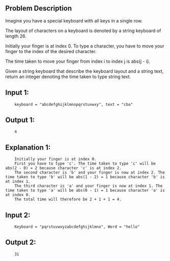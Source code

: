 ## Problem Description

Imagine you have a special keyboard with all keys in a single row. 

The layout of characters on a keyboard is denoted by a string keyboard of length 26. 

Initially your finger is at index 0. To type a character, you have to move your finger to the index of the desired character. 

The time taken to move your finger from index i to index j is abs(j - i).

Given a string keyboard that describe the keyboard layout and a string text, return an integer denoting the time taken to type string text.

## Input 1:
		keyboard = "abcdefghijklmnopqrstuvwxy", text = "cba"
## Output 1:
		4
## Explanation 1:
		Initially your finger is at index 0. 
		First you have to type 'c'. The time taken to type 'c' will be abs(2 - 0) = 2 because character 'c' is at index 2.
		The second character is 'b' and your finger is now at index 2. The time taken to type 'b' will be abs(1 - 2) = 1 because character 'b' is at index 1.
		The third character is 'a' and your finger is now at index 1. The time taken to type 'a' will be abs(0 - 1) = 1 because character 'a' is at index 0.
		The total time will therefore be 2 + 1 + 1 = 4.

## Input 2:
		Keyboard = "pqrstuvwxyzabcdefghijklmno", Word = "hello"
## Output 2:
		31

